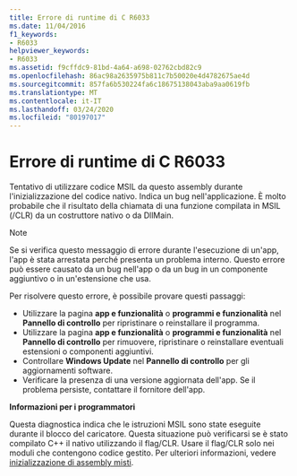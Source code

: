 ```yaml
---
title: Errore di runtime di C R6033
ms.date: 11/04/2016
f1_keywords:
- R6033
helpviewer_keywords:
- R6033
ms.assetid: f9cffdc9-81bd-4a64-a698-02762cbd82c9
ms.openlocfilehash: 86ac98a2635975b811c7b50020e4d4782675ae4d
ms.sourcegitcommit: 857fa6b530224fa6c18675138043aba9aa0619fb
ms.translationtype: MT
ms.contentlocale: it-IT
ms.lasthandoff: 03/24/2020
ms.locfileid: "80197017"
---
```

# <a name="c-runtime-error-r6033"></a>Errore di runtime di C R6033

Tentativo di utilizzare codice MSIL da questo assembly durante l'inizializzazione del codice nativo. Indica un bug nell'applicazione. È molto probabile che il risultato della chiamata di una funzione compilata in MSIL (/CLR) da un costruttore nativo o da DllMain.

> [!NOTE]
> Se si verifica questo messaggio di errore durante l'esecuzione di un'app, l'app è stata arrestata perché presenta un problema interno. Questo errore può essere causato da un bug nell'app o da un bug in un componente aggiuntivo o in un'estensione che usa.
>
> Per risolvere questo errore, è possibile provare questi passaggi:
>
> - Utilizzare la pagina **app e funzionalità** o **programmi e funzionalità** nel **Pannello di controllo** per ripristinare o reinstallare il programma.
> - Utilizzare la pagina **app e funzionalità** o **programmi e funzionalità** nel **Pannello di controllo** per rimuovere, ripristinare o reinstallare eventuali estensioni o componenti aggiuntivi.
> - Controllare **Windows Update** nel **Pannello di controllo** per gli aggiornamenti software.
> - Verificare la presenza di una versione aggiornata dell'app. Se il problema persiste, contattare il fornitore dell'app.

**Informazioni per i programmatori**

Questa diagnostica indica che le istruzioni MSIL sono state eseguite durante il blocco del caricatore. Questa situazione può verificarsi se è stato compilato C++ il nativo utilizzando il flag/CLR. Usare il flag/CLR solo nei moduli che contengono codice gestito. Per ulteriori informazioni, vedere [inizializzazione di assembly misti](../../dotnet/initialization-of-mixed-assemblies.md).

